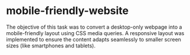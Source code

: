 # mobile-friendly-website
The objective of this task was to convert a desktop-only webpage into a mobile-friendly layout using CSS media queries. A responsive layout was implemented to ensure the content adapts seamlessly to smaller screen sizes (like smartphones and tablets).
